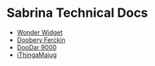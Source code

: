 # Sabrina Technical Docs

- [Wonder Widget](https://howitbtecs.github.io/16-Sabrina-3/1-WonderWidget.html)
- [Doobery Ferckin](https://howitbtecs.github.io/16-Sabrina-3/2-DooberyFerckin.html)
- [DooDar 9000](https://howitbtecs.github.io/16-Sabrina-3/3-DooDar9000.html)
- [iThingaMajug](https://howitbtecs.github.io/16-Sabrina-3/4-iThingaMajig.html)